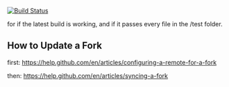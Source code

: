 [![Build Status](https://travis-ci.com/jhburns/programming-languages-2019.svg?branch=master)](https://travis-ci.com/jhburns/programming-languages-2019)

for if the latest build is working, and if it passes every file in the /test folder.

## How to Update a Fork

first: https://help.github.com/en/articles/configuring-a-remote-for-a-fork

then: https://help.github.com/en/articles/syncing-a-fork
